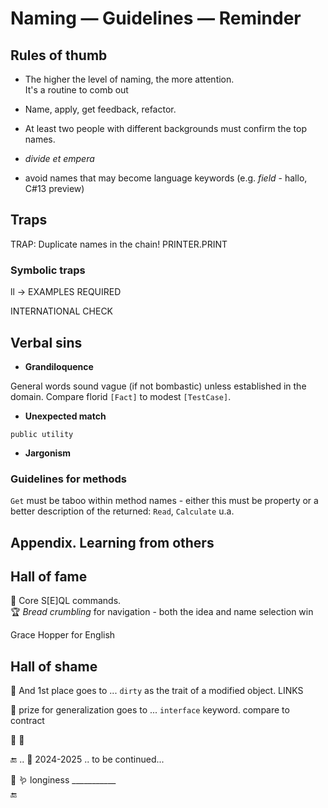 # Naming &mdash; Guidelines &mdash; Reminder

## Rules of thumb

* The higher the level of naming, the more attention.\
It's a routine to comb out
* Name, apply, get feedback, refactor.
* At least two people with different backgrounds must confirm the top names.
* _divide et empera_

* avoid names that may become language keywords (e.g. _field_ - hallo, C#13 preview)

## Traps

TRAP: Duplicate names in the chain!     PRINTER.PRINT

### Symbolic traps

ll -> EXAMPLES REQUIRED

INTERNATIONAL CHECK


## Verbal sins

- **Grandiloquence** 

General words sound vague (if not bombastic) unless established in the domain. Compare florid `[Fact]` to modest `[TestCase]`. 

- **Unexpected match** 

`public utility`

- **Jargonism**

### Guidelines for methods

`Get` must be taboo within method names - either this must be property or a better description of the returned: `Read`, `Calculate` u.a.

## Appendix. Learning from others

## Hall of fame

🥇 Core S[E]QL commands.\
🏆 _Bread crumbling_ for navigation - both the idea and name selection win

Grace Hopper for English

## Hall of shame

🤦 And 1st place goes to ... `dirty`  as the trait of a modified object.
LINKS

🍏 prize for generalization goes to ... `interface` keyword.
compare to contract

🍅 🍓 

🔚 ..  🌙 2024-2025 .. to be continued...

🍓 
🪱 longiness 
\___________\
🔚
